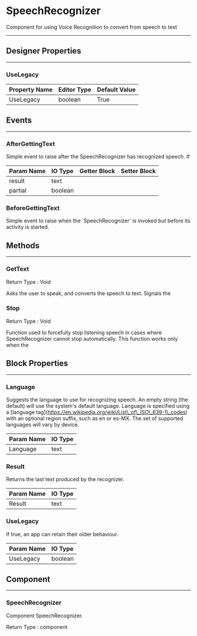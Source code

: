 <!--
  Copyright © 2021-2021 Quantonium, All rights reserved
  Released under the GPL License, Version 3.0
-->

# SpeechRecognizer

Component for using Voice Recognition to convert from speech to text

---

## Designer Properties

---

### UseLegacy

| Property Name | Editor Type | Default Value |
| :------------ | :---------- | :------------ |
| UseLegacy     | boolean     | True          |

## Events

---

### AfterGettingText

<div block-type = "component_event" component-selector = "SpeechRecognizer" event-selector = "AfterGettingText" id = "speechrecognizer-aftergettingtext"></div>

Simple event to raise after the SpeechRecognizer has recognized speech. If

| Param Name | IO Type                              | Getter Block                                                                                                         | Setter Block                                                                                                         |
| :--------- | :----------------------------------- | :------------------------------------------------------------------------------------------------------------------- | :------------------------------------------------------------------------------------------------------------------- |
| result     | <span class="text">text</span>       | <div block-type = "getter" variable-name = result id = "param-get-speechrecognizer-aftergettingtext-result"></div>   | <div block-type = "setter" variable-name = result id = "param-set-speechrecognizer-aftergettingtext-result"></div>   |
| partial    | <span class="boolean">boolean</span> | <div block-type = "getter" variable-name = partial id = "param-get-speechrecognizer-aftergettingtext-partial"></div> | <div block-type = "setter" variable-name = partial id = "param-set-speechrecognizer-aftergettingtext-partial"></div> |

### BeforeGettingText

<div block-type = "component_event" component-selector = "SpeechRecognizer" event-selector = "BeforeGettingText" id = "speechrecognizer-beforegettingtext"></div>

Simple event to raise when the \`SpeechRecognizer\` is invoked but before its activity is started.

## Methods

---

### GetText

<div block-type = "component_method" component-selector = "SpeechRecognizer" method-selector = "GetText" id = "speechrecognizer-gettext"></div>

Return Type : <span class="void">Void</span>

Asks the user to speak, and converts the speech to text. Signals the

### Stop

<div block-type = "component_method" component-selector = "SpeechRecognizer" method-selector = "Stop" id = "speechrecognizer-stop"></div>

Return Type : <span class="void">Void</span>

Function used to forcefully stop listening speech in cases where SpeechRecognizer cannot stop automatically. This function works only when the

## Block Properties

---

### Language

<div block-type = "component_set_get" component-selector = "SpeechRecognizer" property-selector = "Language" property-type = "get" id = "get-speechrecognizer-language"></div>

<div block-type = "component_set_get" component-selector = "SpeechRecognizer" property-selector = "Language" property-type = "set" id = "set-speechrecognizer-language"></div>

Suggests the language to use for recognizing speech. An empty string (the default) will use the system's default language. Language is specified using a \[language tag\](https://en.wikipedia.org/wiki/List\_of\_ISO\_639-1\_codes) with an optional region suffix, such as en or es-MX. The set of supported languages will vary by device.

| Param Name | IO Type                        |
| :--------- | :----------------------------- |
| Language   | <span class="text">text</span> |

### Result

<div block-type = "component_set_get" component-selector = "SpeechRecognizer" property-selector = "Result" property-type = "get" id = "get-speechrecognizer-result"></div>

Returns the last text produced by the recognizer.

| Param Name | IO Type                        |
| :--------- | :----------------------------- |
| Result     | <span class="text">text</span> |

### UseLegacy

<div block-type = "component_set_get" component-selector = "SpeechRecognizer" property-selector = "UseLegacy" property-type = "get" id = "get-speechrecognizer-uselegacy"></div>

<div block-type = "component_set_get" component-selector = "SpeechRecognizer" property-selector = "UseLegacy" property-type = "set" id = "set-speechrecognizer-uselegacy"></div>

If true, an app can retain their older behaviour.

| Param Name | IO Type                              |
| :--------- | :----------------------------------- |
| UseLegacy  | <span class="boolean">boolean</span> |

## Component

---

### SpeechRecognizer

<div block-type = "component_component_block" component-selector = "SpeechRecognizer" id = "component-speechrecognizer"></div>

Component SpeechRecognizer.

Return Type : <span class="component">component</span>

